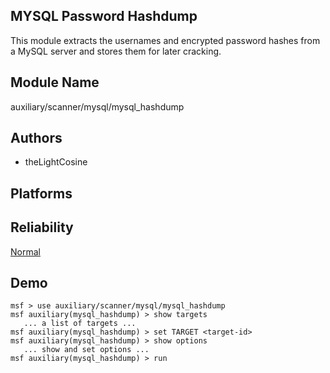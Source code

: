 ## MYSQL Password Hashdump

This module extracts the usernames and encrypted password 
hashes from a MySQL server and stores them for later 
cracking.


## Module Name
auxiliary/scanner/mysql/mysql_hashdump

## Authors
* theLightCosine





## Platforms


## Reliability
[Normal](https://github.com/rapid7/metasploit-framework/wiki/Exploit-Ranking)

## Demo

```
msf > use auxiliary/scanner/mysql/mysql_hashdump
msf auxiliary(mysql_hashdump) > show targets
   ... a list of targets ...
msf auxiliary(mysql_hashdump) > set TARGET <target-id>
msf auxiliary(mysql_hashdump) > show options
   ... show and set options ...
msf auxiliary(mysql_hashdump) > run
```
    
    